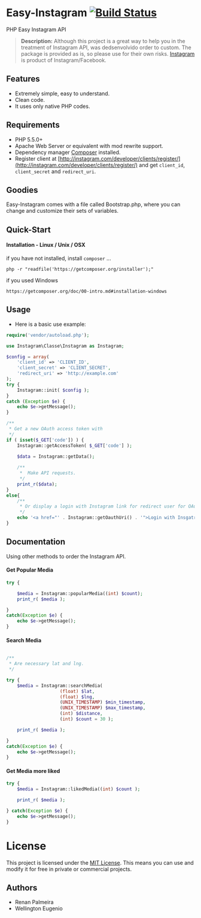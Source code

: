 # Easy-Instagram [![Build Status](https://travis-ci.org/Wellington475/easy-Instagram.svg)](https://travis-ci.org/jabranr/instagram-php-sdk)

PHP Easy Instagram API

> **Description:** Although this project is a great way to help you in the treatment of Instagram API, was dedsenvolvido order to custom. The package is provided as is, so please use for their own risks.
[Instagram](http://instagram.com) is product of Instagram/Facebook.


## Features

- Extremely simple, easy to understand.
- Clean code.
- It uses only native PHP codes.

## Requirements

- PHP 5.5.0+
- Apache Web Server or equivalent with mod rewrite support.
- Dependency manager [Composer](http://getcomposer.org) installed.
- Register client at [http://instagram.com/developer/clients/register/](http://instagram.com/developer/clients/register/) and get `client_id`, `client_secret` and `redirect_uri`.

## Goodies

Easy-Instagram comes with a file called Bootstrap.php, where you can change and customize their sets of variables.

## Quick-Start

#### Installation - Linux / Unix / OSX

if you have not installed, install `composer` ...

	php -r "readfile('https://getcomposer.org/installer');"

if you used Windows
	
	https://getcomposer.org/doc/00-intro.md#installation-windows
	
## Usage

+ Here is a basic use example:

```php
require('vendor/autoload.php');

use Instagram\Classe\Instagram as Instagram;

$config = array(
    'client_id' => 'CLIENT_ID',
	'client_secret' => 'CLIENT_SECRET',
	'redirect_uri' => 'http://example.com'
);
try {
	Instagram::init( $config );
}
catch (Exception $e) {
    echo $e->getMessage();
}

/**
 * Get a new OAuth access token with
 */
if ( isset($_GET['code']) ) {
	Instagram::getAccessToken( $_GET['code'] );

	$data = Instagram::getData();
	
	/**
	 *  Make API requests.
	 */
	print_r($data);
}
else{
	/**
     * Or display a login with Instagram link for redirect user for OAuth.
     */
    echo '<a href="' . Instagram::getOauthUri() . '">Login with Insgatram</a>';
}

```


## Documentation

Using other methods to order the Instagram API.


#### Get Popular Media

```php
try	{

	$media = Instagram::popularMedia((int) $count);
	print_r( $media );

}
catch(Exception $e) {
	echo $e->getMessage();
}
```


#### Search Media

```php

/**
 * Are necessary lat and lng.
 */

try {
	$media = Instagram::searchMedia(
					(float) $lat,
					(float) $lng,
					(UNIX_TIMESTAMP) $min_timestamp,
					(UNIX_TIMESTAMP) $max_timestamp,
					(int) $distance,
					(int) $count = 30 );

	print_r( $media );

}
catch(Exception $e) {
	echo $e->getMessage();
}

```


#### Get Media more liked

```php
try {
	$media = Instagram::likedMedia((int) $count );

	print_r( $media );

} catch(Exception $e) {
	echo $e->getMessage();
}
```

# License

This project is licensed under the [MIT License](http://opensource.org/licenses/MIT). This means you can use and modify it for free in private or commercial projects.

## Authors

- Renan Palmeira
- Wellington Eugenio